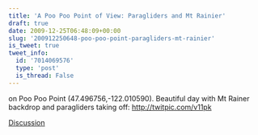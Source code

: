 ```yaml
---
title: 'A Poo Poo Point of View: Paragliders and Mt Rainier'
draft: true
date: 2009-12-25T06:48:09+00:00
slug: '200912250648-poo-poo-point-paragliders-mt-rainier'
is_tweet: true
tweet_info:
  id: '7014069576'
  type: 'post'
  is_thread: False
---
```




on Poo Poo Point (47.496756,-122.010590). Beautiful day with Mt Rainer backdrop and paragliders taking off: http://twitpic.com/v11pk

[Discussion](https://x.com/sytelus/status/7014069576)

